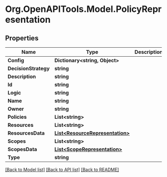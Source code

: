 # Org.OpenAPITools.Model.PolicyRepresentation

## Properties

Name | Type | Description | Notes
------------ | ------------- | ------------- | -------------
**Config** | **Dictionary&lt;string, Object&gt;** |  | [optional] 
**DecisionStrategy** | **string** |  | [optional] 
**Description** | **string** |  | [optional] 
**Id** | **string** |  | [optional] 
**Logic** | **string** |  | [optional] 
**Name** | **string** |  | [optional] 
**Owner** | **string** |  | [optional] 
**Policies** | **List&lt;string&gt;** |  | [optional] 
**Resources** | **List&lt;string&gt;** |  | [optional] 
**ResourcesData** | [**List&lt;ResourceRepresentation&gt;**](ResourceRepresentation.md) |  | [optional] 
**Scopes** | **List&lt;string&gt;** |  | [optional] 
**ScopesData** | [**List&lt;ScopeRepresentation&gt;**](ScopeRepresentation.md) |  | [optional] 
**Type** | **string** |  | [optional] 

[[Back to Model list]](../README.md#documentation-for-models) [[Back to API list]](../README.md#documentation-for-api-endpoints) [[Back to README]](../README.md)


